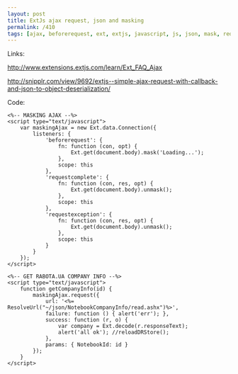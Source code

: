 ```yaml
---
layout: post
title: ExtJs ajax request, json and masking
permalink: /410
tags: [ajax, beforerequest, ext, extjs, javascript, js, json, mask, request, requestcomplete, requestexception, response, responsetext]
---
```


Links:

<http://www.extensions.extjs.com/learn/Ext_FAQ_Ajax>

<http://snipplr.com/view/9692/extjs--simple-ajax-request-with-callback-and-json-to-object-deserialization/>

Code:

    <%-- MASKING AJAX --%>
    <script type="text/javascript">
        var maskingAjax = new Ext.data.Connection({
            listeners: {
                'beforerequest': {
                    fn: function (con, opt) {
                        Ext.get(document.body).mask('Loading...');
                    },
                    scope: this
                },
                'requestcomplete': {
                    fn: function (con, res, opt) {
                        Ext.get(document.body).unmask();
                    },
                    scope: this
                },
                'requestexception': {
                    fn: function (con, res, opt) {
                        Ext.get(document.body).unmask();
                    },
                    scope: this
                }
            }
        });
    </script>

    <%-- GET RABOTA.UA COMPANY INFO --%>
    <script type="text/javascript">
        function getCompanyInfo(id) {
            maskingAjax.request({
                url: '<%= ResolveUrl("~/json/NotebookCompanyInfo/read.ashx")%>',
                failure: function () { alert('err'); },
                success: function (r, o) {
                    var company = Ext.decode(r.responseText);
                    alert('all ok'); //reloadDRStore();
                },
                params: { NotebookId: id }
            });
        }
    </script>
